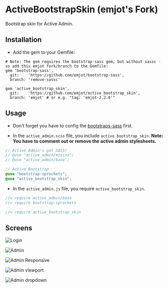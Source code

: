 # ActiveBootstrapSkin (emjot's Fork)

Bootstrap skin for Active Admin.

## Installation

- Add the gem to your Gemfile:

```
# Note: The gem requires the bootstrap-sass gem, but without sassc - so add this emjot fork/branch to the Gemfile:
gem 'bootstrap-sass',
  git:    'https://github.com/emjot/bootstrap-sass',
  branch: 'remove-sassc'

gem 'active_bootstrap_skin', 
  git:    'https://github.com/emjot/active_bootstrap_skin',
  branch: 'emjot' # or e.g. "tag: 'emjot-2.2.0'"
```

## Usage

- Don't forget you have to config the [bootstraps-sass](https://github.com/twbs/bootstrap-sass#a-ruby-on-rails) first.

- In the `active_admin.scss` file, you include `active_bootstrap_skin`. **Note: You have to comment out or remove the active admin stylesheets.**

```scss
// Active Admin's got SASS!
// @use "active_admin/mixins";
// @use "active_admin/base";

// Active Bootstrap
@use "bootstrap-sprockets";
@use "active_bootstrap_skin";
```

- In the `active_admin.js` file, you require `active_bootstrap_skin`.

```javascript
//= require active_admin/base
//= require bootstrap-sprockets

//= require active_bootstrap_skin
```

## Screens

![Login](https://cloud.githubusercontent.com/assets/1997137/14111523/49c1e80c-f5f5-11e5-9fd4-d1700428b167.png)

![Admin](https://cloud.githubusercontent.com/assets/1997137/14111565/6f684bd2-f5f5-11e5-9c8c-afc0ac8ab05e.png)

![Admin Responsive](https://cloud.githubusercontent.com/assets/1997137/14111613/8fd64eb4-f5f5-11e5-9024-0d0dbf4c4b88.png)

![Admin viewport](https://cloud.githubusercontent.com/assets/1997137/15280259/d47272f4-1b58-11e6-86e8-b35836557890.png)

![Admin dropdown](https://cloud.githubusercontent.com/assets/1997137/15280303/57980aea-1b59-11e6-9cda-b58573a03f84.png)

